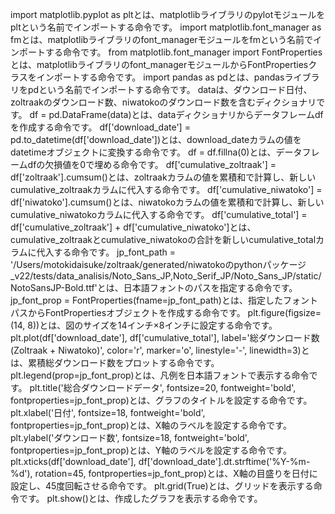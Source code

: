 import matplotlib.pyplot as pltとは、matplotlibライブラリのpylotモジュールをpltという名前でインポートする命令です。
import matplotlib.font_manager as fmとは、matplotlibライブラリのfont_managerモジュールをfmという名前でインポートする命令です。
from matplotlib.font_manager import FontPropertiesとは、matplotlibライブラリのfont_managerモジュールからFontPropertiesクラスをインポートする命令です。
import pandas as pdとは、pandasライブラリをpdという名前でインポートする命令です。
dataは、ダウンロード日付、zoltraakのダウンロード数、niwatokoのダウンロード数を含むディクショナリです。
df = pd.DataFrame(data)とは、dataディクショナリからデータフレームdfを作成する命令です。
df['download_date'] = pd.to_datetime(df['download_date'])とは、download_dateカラムの値をdatetimeオブジェクトに変換する命令です。
df = df.fillna(0)とは、データフレームdfの欠損値を0で埋める命令です。
df['cumulative_zoltraak'] = df['zoltraak'].cumsum()とは、zoltraakカラムの値を累積和で計算し、新しいcumulative_zoltraakカラムに代入する命令です。
df['cumulative_niwatoko'] = df['niwatoko'].cumsum()とは、niwatokoカラムの値を累積和で計算し、新しいcumulative_niwatokoカラムに代入する命令です。
df['cumulative_total'] = df['cumulative_zoltraak'] + df['cumulative_niwatoko']とは、cumulative_zoltraakとcumulative_niwatokoの合計を新しいcumulative_totalカラムに代入する命令です。
jp_font_path = '/Users/motokidaisuke/zoltraak/generated/niwatokoのpythonパッケージ_v22/tests/data_analisis/Noto_Sans_JP,Noto_Serif_JP/Noto_Sans_JP/static/NotoSansJP-Bold.ttf'とは、日本語フォントのパスを指定する命令です。
jp_font_prop = FontProperties(fname=jp_font_path)とは、指定したフォントパスからFontPropertiesオブジェクトを作成する命令です。
plt.figure(figsize=(14, 8))とは、図のサイズを14インチ×8インチに設定する命令です。
plt.plot(df['download_date'], df['cumulative_total'], label='総ダウンロード数 (Zoltraak + Niwatoko)', color='r', marker='o', linestyle='-', linewidth=3)とは、累積総ダウンロード数をプロットする命令です。
plt.legend(prop=jp_font_prop)とは、凡例を日本語フォントで表示する命令です。
plt.title('総合ダウンロードデータ', fontsize=20, fontweight='bold', fontproperties=jp_font_prop)とは、グラフのタイトルを設定する命令です。
plt.xlabel('日付', fontsize=18, fontweight='bold', fontproperties=jp_font_prop)とは、X軸のラベルを設定する命令です。
plt.ylabel('ダウンロード数', fontsize=18, fontweight='bold', fontproperties=jp_font_prop)とは、Y軸のラベルを設定する命令です。
plt.xticks(df['download_date'], df['download_date'].dt.strftime('%Y-%m-%d'), rotation=45, fontproperties=jp_font_prop)とは、X軸の目盛りを日付に設定し、45度回転させる命令です。
plt.grid(True)とは、グリッドを表示する命令です。
plt.show()とは、作成したグラフを表示する命令です。